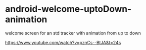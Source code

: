 # android-welcome-uptoDown-animation
welcome screen for an std tracker with animation from up to down

https://www.youtube.com/watch?v=pznCs--BtJA&t=24s
